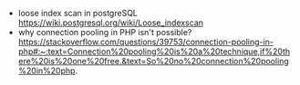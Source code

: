 - loose index scan in postgreSQL
<https://wiki.postgresql.org/wiki/Loose_indexscan>
- why connection pooling in PHP isn't possible?
<https://stackoverflow.com/questions/39753/connection-pooling-in-php#:~:text=Connection%20pooling%20is%20a%20technique,if%20there%20is%20one%20free.&text=So%20no%20connection%20pooling%20in%20php>.
